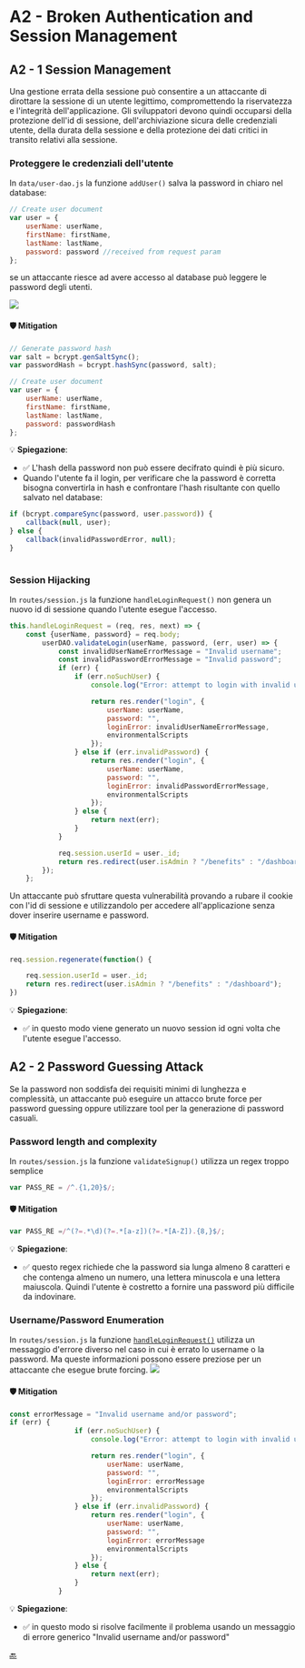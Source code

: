 # A2 - Broken Authentication and Session Management 

## A2 - 1 Session Management 
Una gestione errata della sessione può consentire a un attaccante di dirottare la sessione di un utente legittimo, compromettendo la riservatezza e l'integrità dell'applicazione. Gli sviluppatori devono quindi occuparsi della protezione dell'id di sessione, dell'archiviazione sicura delle credenziali utente, della durata della sessione e della protezione dei dati critici in transito relativi alla sessione.

### Proteggere le credenziali dell'utente
In `data/user-dao.js` la funzione `addUser()` salva la password in chiaro nel database: 
```js
// Create user document
var user = {
    userName: userName,
    firstName: firstName,
    lastName: lastName,
    password: password //received from request param
};
```
se un attaccante riesce ad avere accesso al database può leggere le password degli utenti.

![](../img/A2/A2-1.png)
#### 🛡️ Mitigation
```js 
// Generate password hash
var salt = bcrypt.genSaltSync();
var passwordHash = bcrypt.hashSync(password, salt);

// Create user document
var user = {
    userName: userName,
    firstName: firstName,
    lastName: lastName,
    password: passwordHash
};
```
💡 **Spiegazione**:
- ✅ L'hash della password non può essere decifrato quindi è più sicuro.
- Quando l'utente fa il login, per verificare che la password è corretta bisogna convertirla in hash e confrontare l'hash risultante con quello salvato nel database:
```js
if (bcrypt.compareSync(password, user.password)) {
    callback(null, user);
} else {
    callback(invalidPasswordError, null);
}
      
```

### Session Hijacking
In `routes/session.js` la funzione `handleLoginRequest()` non genera un nuovo id di sessione quando l'utente esegue l'accesso.
```js
this.handleLoginRequest = (req, res, next) => {
    const {userName, password} = req.body;
        userDAO.validateLogin(userName, password, (err, user) => {
            const invalidUserNameErrorMessage = "Invalid username";
            const invalidPasswordErrorMessage = "Invalid password";
            if (err) {
                if (err.noSuchUser) {
                    console.log("Error: attempt to login with invalid user: ", userName); 

                    return res.render("login", {
                        userName: userName,
                        password: "",
                        loginError: invalidUserNameErrorMessage,
                        environmentalScripts
                    });
                } else if (err.invalidPassword) {
                    return res.render("login", {
                        userName: userName,
                        password: "",
                        loginError: invalidPasswordErrorMessage,
                        environmentalScripts
                    });
                } else {
                    return next(err);
                }
            }

            req.session.userId = user._id;
            return res.redirect(user.isAdmin ? "/benefits" : "/dashboard");
        });
    };
```

Un attaccante può sfruttare questa vulnerabilità provando a rubare il cookie con l'id di sessione e utilizzandolo per accedere all'applicazione senza dover inserire username e password.

#### 🛡️ Mitigation
```js 
req.session.regenerate(function() {

    req.session.userId = user._id;
    return res.redirect(user.isAdmin ? "/benefits" : "/dashboard");
})
```
💡 **Spiegazione**:
- ✅ in questo modo viene generato un nuovo session id ogni volta che l'utente esegue l'accesso.

## A2 - 2 Password Guessing Attack
Se la password non soddisfa dei requisiti minimi di lunghezza e complessità, un attaccante può eseguire un attacco brute force per password guessing oppure utilizzare tool per la generazione di password casuali.

### Password length and complexity
In `routes/session.js` la funzione `validateSignup()` utilizza un regex troppo semplice
```js
var PASS_RE = /^.{1,20}$/;
```
#### 🛡️ Mitigation
```js 
var PASS_RE =/^(?=.*\d)(?=.*[a-z])(?=.*[A-Z]).{8,}$/;
```
💡 **Spiegazione**:
- ✅ questo regex richiede che la password sia lunga almeno 8 caratteri e che contenga almeno un numero, una lettera minuscola e una lettera maiuscola. Quindi l'utente è costretto a fornire una password più difficile da indovinare.

### Username/Password Enumeration
In `routes/session.js` la funzione [`handleLoginRequest()`](#session-hijacking) utilizza un messaggio d'errore diverso nel caso in cui è errato lo username o la password.
Ma queste informazioni possono essere preziose per un attaccante che esegue brute forcing. 
![](../img/A2/A2-2.png)

#### 🛡️ Mitigation
```js 
const errorMessage = "Invalid username and/or password";
if (err) {
                if (err.noSuchUser) {
                    console.log("Error: attempt to login with invalid user: ", userName);

                    return res.render("login", {
                        userName: userName,
                        password: "",
                        loginError: errorMessage
                        environmentalScripts
                    });
                } else if (err.invalidPassword) {
                    return res.render("login", {
                        userName: userName,
                        password: "",
                        loginError: errorMessage
                        environmentalScripts
                    });
                } else {
                    return next(err);
                }
            }
```
💡 **Spiegazione**:
- ✅ in questo modo si risolve facilmente il problema usando un messaggio di errore generico "Invalid username and/or password"


[🔙](01-as-is.md#a2---broken-authentication-and-session-management)